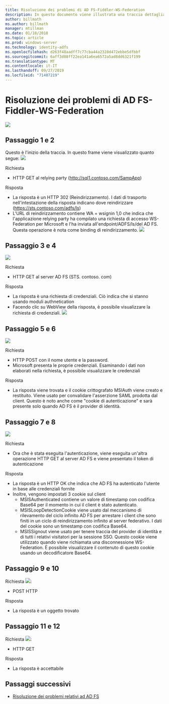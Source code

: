 ```yaml
---
title: Risoluzione dei problemi di AD FS-Fiddler-WS-Federation
description: In questo documento viene illustrata una traccia dettagliata di uno scambio WS-Federation con AD FS
author: billmath
ms.author: billmath
manager: mtillman
ms.date: 01/18/2018
ms.topic: article
ms.prod: windows-server
ms.technology: identity-adfs
ms.openlocfilehash: d263f48aadff7c77cba44a2328d472ebbe5dfbbf
ms.sourcegitcommit: 6aff3d88ff22ea141a6ea6572a5ad8dd6321f199
ms.translationtype: MT
ms.contentlocale: it-IT
ms.lasthandoff: 09/27/2019
ms.locfileid: "71407219"
---
```

# <a name="ad-fs-troubleshooting---fiddler---ws-federation"></a>Risoluzione dei problemi di AD FS-Fiddler-WS-Federation
![](media/ad-fs-tshoot-fiddler-ws-fed/fiddler9.png)

## <a name="step-1-and-2"></a>Passaggio 1 e 2
Questo è l'inizio della traccia.  In questo frame viene visualizzato quanto segue: ![](media/ad-fs-tshoot-fiddler-ws-fed/fiddler1.png)

Richiesta

- HTTP GET al relying party (http://sql1.contoso.com/SampApp)

Risposta

- La risposta è un HTTP 302 (Reindirizzamento).  I dati di trasporto nell'intestazione della risposta indicano dove reindirizzare (https://sts.contoso.com/adfs/ls)
- L'URL di reindirizzamento contiene WA = wsignin 1,0 che indica che l'applicazione relying party ha compilato una richiesta di accesso WS-Federation per Microsoft e l'ha inviata all'endpoint/ADFS/ls/del AD FS.  Questa operazione è nota come binding di reindirizzamento.
![](media/ad-fs-tshoot-fiddler-ws-fed/fiddler2.png)

## <a name="step-3-and-4"></a>Passaggio 3 e 4

![](media/ad-fs-tshoot-fiddler-ws-fed/fiddler3.png)

Richiesta

- HTTP GET al server AD FS (STS. contoso. com)

Risposta

- La risposta è una richiesta di credenziali.  Ciò indica che si stanno usando moduli authnetication
- Facendo clic su WebView della risposta, è possibile visualizzare la richiesta di credenziali.
![](media/ad-fs-tshoot-fiddler-ws-fed/fiddler6.png)

## <a name="step-5-and-6"></a>Passaggio 5 e 6

![](media/ad-fs-tshoot-fiddler-ws-fed/fiddler4.png)

Richiesta

- HTTP POST con il nome utente e la password.  
- Microsoft presenta le proprie credenziali.  Esaminando i dati non elaborati nella richiesta, è possibile visualizzare le credenziali

Risposta

- La risposta viene trovata e il cookie crittografato MSIAuth viene creato e restituito.  Viene usato per convalidare l'asserzione SAML prodotta dal client.  Questo è noto anche come "cookie di autenticazione" e sarà presente solo quando AD FS è il provider di identità.


## <a name="step-7-and-8"></a>Passaggio 7 e 8
![](media/ad-fs-tshoot-fiddler-ws-fed/fiddler5.png)

Richiesta

- Ora che è stata eseguita l'autenticazione, viene eseguita un'altra operazione HTTP GET al server AD FS e viene presentato il token di autenticazione

Risposta

- La risposta è un HTTP OK che indica che AD FS ha autenticato l'utente in base alle credenziali fornite
- Inoltre, vengono impostati 3 cookie sul client
    - MSISAuthenticated contiene un valore di timestamp con codifica Base64 per il momento in cui il client è stato autenticato.
    - MSISLoopDetectionCookie viene usato dal meccanismo di rilevamento del ciclo infinito AD FS per arrestare i client che sono finiti in un ciclo di reindirizzamento infinito al server federativo. I dati del cookie sono un timestamp con codifica Base64.
    - MSISSignout viene usato per tenere traccia del provider di identità e di tutti i relativi visitatori per la sessione SSO. Questo cookie viene utilizzato quando viene richiamata una disconnessione WS-Federation. È possibile visualizzare il contenuto di questo cookie usando un decodificatore Base64.
    
## <a name="step-9-and-10"></a>Passaggio 9 e 10
Richiesta ![](media/ad-fs-tshoot-fiddler-ws-fed/fiddler7.png):

- POST HTTP

Risposta

- La risposta è un oggetto trovato

## <a name="step-11-and-12"></a>Passaggio 11 e 12
Richiesta ![](media/ad-fs-tshoot-fiddler-ws-fed/fiddler8.png):

- HTTP GET

Risposta

- La risposta è accettabile

## <a name="next-steps"></a>Passaggi successivi

- [Risoluzione dei problemi relativi ad AD FS](ad-fs-tshoot-overview.md)